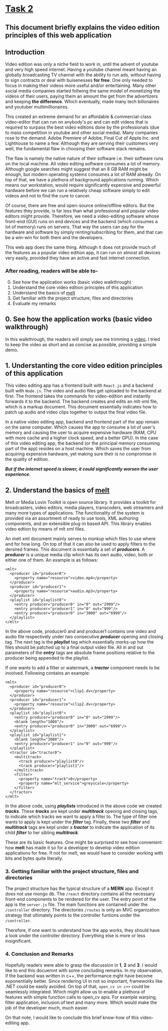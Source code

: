 # [Task 2](https://github.com/MohammedZ666/video_editor/blob/main/task_2.txt) #

## This document briefly explains the video edition principles of this web application ##

## Introduction ##
Video edition was only a niche field to work in, until the advent of youtube and very high speed internet. Having a youtube channel meant having an globally broadcasting TV channel with the ability to run ads, without having to sign contracts or deal with buisenesses **for free**. One only needed to focus in making their videos more useful and/or entertaining. Many other social media companies started follwing the same model of monetizing the videos of their users, paying them an amount the get from the advertizers and keeping **the difference**. Which eventually, made many tech billonaires and youtuber multimillionaires.  

This created an extreme demand for an affordable & commercial-class video-editor that can run on anybody's pc and can edit videos that is required to surpass the best video editions done by the professionals (due to mass competition in youtube and other social media). Many companies rose to the demand. Adobe Premiere of Adobe, Final Cut of Apple Inc. and Lighthouse to name a few. Although they are serving their customers very well, the fundamental flaw  in choosing their software stack remains.

The flaw is namely the native nature of their software i.e. their software runs on the local machine. All video editing software consumes a lot of memory. Although google searches might suggest that an 8 GB RAM might be enough, but modern operating systems consumes a lot of RAM already. On top of that, we have a plethora of  background applications running. Which means our workstation, would require significantly expensive and powerful hardware before we can run a relatively cheap software simply to edit videos and not to find the cure to cancer. 

Of course, there are free and open-source online/offline editors. But the features they provide, is far less than what professional and popular video editors might provide. Therefore, we need a video-editing software whose front-end (GUI) runs on end devices and the backend (which consumes a lot of memory) runs on servers. That way the users can pay for the hardware and software by simply renting/subscribing for them, and that can be a win-win for both them and the developers. 

This web app does the same thing. Although it does not provide much of the features as a popular video edition app, it can run on almost all devices very easily, provided they have an active and fast internet connection. 

### After reading, readers will be able to- ###
0. See how the application works (basic video walkthrough)
1. Understand the core video edition principles of this application
2. Understand the basics of [melt](https://www.mltframework.org/docs/mltxml/)
3. Get familiar with the project structure, files and directories
4. Evaluate my remarks

## 0. See how the application works (basic video walkthrough) ##
In this walkthrough, the readers will simply see me trimming a [video](https://www.youtube.com/watch?v=9qs1FmMXaTE). I tried to keep the video as short and as concise as possible, providing a simple demo.

## 1. Understanting the core video edition principles of this application ##
This video editing app has a frontend built with `React.js` and a backend built with `Node.js`. The video and audio files get uploaded to the backend at first. The frontend takes the commands for video-edition and instantly forwards it to the backend. The backend creates and edits an mlt-xml file, which is a markup document. This document essentially indicates how to patch up audio and video clips together to output the final video file. 

In a native video editing app, backend and frontend part of the app remain on the same computer. Which causes the app to consume a lot of user's memory and causing the user to acquire expensive hardware (RAM, CPU with more cache and a higher clock speed, and a better GPU). In the case of this video editing app, the backend (or the principal memory consuming part of the app) resides on a host machine. Which saves the user from acquiring expensive hardware, yet making sure their is no compromise in the quality of edition. 

***But if the internet speed is slower, it could significantly worsen the user experience.***

## 2. Understand the basics of [melt](https://www.mltframework.org/docs/mltxml/) ##
Melt or Media Lovin Toolkit is open source library. It provides a toolkit for broadcasters, video editors, media players, transcoders, web streamers and many more types of applications. The functionality of the system is provided via an assortment of ready to use tools, XML authoring components, and an extensible plug-in based API. This library enables video edtion by means of mlt xml files.

An melt xml document mainly serves to *markup* which files to use where and for how long. On top of that it can also be used to apply filters to the dersired frames. This document is essentially a set of ***producers***. A ***producer*** is a unique media clip which has its own audio, video, both or either one of them. An example is as follows:

```
<mlt>
  <producer id="producer0">
    <property name="resource">video.mp4</property>
  </producer>
  <producer id="producer1">
    <property name="resource">audio.mp3</property>
  </producer>
  <playlist id="playlist0">
    <entry producer="producer0" in="0" out="2999"/>
    <entry producer="producer1" in="0" out="999"/>
    <entry producer="producer0" in="3000" out="6999"/>
  </playlist>
</mlt>
```
In the above code, producer0 and and producer1 contains one video and audio file respectively under two consecutive ***producer*** opening and closing tag. The next tag is the ***playlist*** tag which essentially *marks-up* how the files should be patched up to a final output video file. All in and out parameters of the ***entry*** tags are absolute frame positions relative to the producer being appended to the playlist. 

If one wants to add a filter or watermark, a ***tractor*** component needs to be involved. Following contains an example:

```
<mlt>
  <producer id="producer0">
    <property name="resource">clip1.dv</property>
  </producer>
  <producer id="producer1">
    <property name="resource">clip2.dv</property>
  </producer>
  <playlist id="playlist0">
    <entry producer="producer0" in="0" out="2999"/>
    <blank length="1000"/>
    <entry producer="producer0" in="3000" out="6999"/>
  </playlist>
  <playlist id="playlist1">
    <blank length="3000"/>
    <entry producer="producer1" in="0" out="999"/>
  </playlist>
  <tractor id="tractor0">
    <multitrack>
      <track producer="playlist0"/>
      <track producer="playlist1"/>
    </multitrack>
    <filter>
      <property name="track">0</property>
      <property name="mlt_service">greyscale</property>
    </filter>
  </tractor>
</mlt>
```

In the above code, using ***playlists*** introduced in the above code we created ***tracks***. These ***tracks*** are kept under ***multitrack*** opening and closing tags, to indicate which tracks we want to apply a filter to. The type of filter one wants to apply is kept under the ***filter*** tag. Finally, these two ***filter*** and ***multitrack*** tags are kept under a ***tractor*** to indicate the application of its child ***filter*** to her sibling ***multitrack***.

These are its basic features. One might be surprised to see how convenient how **melt** has made it so for a developer to develop video edition applications for free. If not for melt, we would have to consider working with bits and bytes quite literally. 



### 3. Getting familiar with the project structure, files and directories ###
The project structure has the typical structure of a **MERN** app. Except it does not use mongo db. The `/react` directory contains all the necessary front-end components to be rendered for the user. The entry point of the app is the `server.js` file. The main functions are contained under the `/controller` directory. The directories `/routes` is only an MVC organization strategy that ultimately points to the controller funtions under the `/controller`. 

Therefore, if one want to understand how  the app works, they should have a look under the controller directory. Everything else is more or less insignificant.

### 4. Conclusion and Remarks ###
Hopefully readers were able to grasp the discussion in **1**, **2** and **3**. I would like to end this docuemnt with some concluding remarks. In my observation, if the backend was written in c++, the performance mght have become exponentially better. Since rendering UI in not so important, frameworks like .NET could be easily avoided. On top of that, `open_cv in c++` could be seamlessly integrated. Which might allow us to enable a plethora of features with simple function calls to open_cv apis. For example warping, filter application, inclusion of text and many more. Which would make the job of the developer much, much easier.
  
  On that note, I would like to conclude this brief know-how of this video-editing app.


